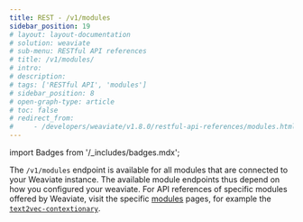```yaml
---
title: REST - /v1/modules
sidebar_position: 19
# layout: layout-documentation
# solution: weaviate
# sub-menu: RESTful API references
# title: /v1/modules/
# intro: 
# description: 
# tags: ['RESTful API', 'modules']
# sidebar_position: 8
# open-graph-type: article
# toc: false
# redirect_from:
#     - /developers/weaviate/v1.8.0/restful-api-references/modules.html
---
```

import Badges from '/_includes/badges.mdx';

<Badges/>

The `/v1/modules` endpoint is available for all modules that are connected to your Weaviate instance. The available module endpoints thus depend on how you configured your weaviate. For API references of specific modules offered by Weaviate, visit the specific [modules](/developers/weaviate/modules/index.md) pages, for example the [`text2vec-contextionary`](/developers/weaviate/modules/retriever-vectorizer-modules/text2vec-contextionary.md#module-endpoints-api-reference).
